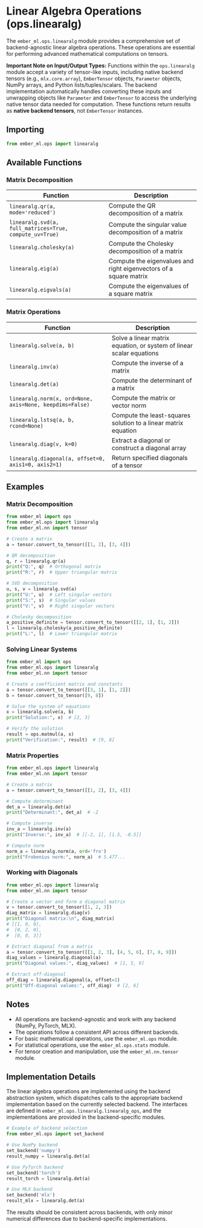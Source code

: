 # Linear Algebra Operations (ops.linearalg)

The `ember_ml.ops.linearalg` module provides a comprehensive set of backend-agnostic linear algebra operations. These operations are essential for performing advanced mathematical computations on tensors.

**Important Note on Input/Output Types:** Functions within the `ops.linearalg` module accept a variety of tensor-like inputs, including native backend tensors (e.g., `mlx.core.array`), `EmberTensor` objects, `Parameter` objects, NumPy arrays, and Python lists/tuples/scalars. The backend implementation automatically handles converting these inputs and unwrapping objects like `Parameter` and `EmberTensor` to access the underlying native tensor data needed for computation. These functions return results as **native backend tensors**, not `EmberTensor` instances.

## Importing

```python
from ember_ml.ops import linearalg
```

## Available Functions

### Matrix Decomposition

| Function | Description |
|----------|-------------|
| `linearalg.qr(a, mode='reduced')` | Compute the QR decomposition of a matrix |
| `linearalg.svd(a, full_matrices=True, compute_uv=True)` | Compute the singular value decomposition of a matrix |
| `linearalg.cholesky(a)` | Compute the Cholesky decomposition of a matrix |
| `linearalg.eig(a)` | Compute the eigenvalues and right eigenvectors of a square matrix |
| `linearalg.eigvals(a)` | Compute the eigenvalues of a square matrix |

### Matrix Operations

| Function | Description |
|----------|-------------|
| `linearalg.solve(a, b)` | Solve a linear matrix equation, or system of linear scalar equations |
| `linearalg.inv(a)` | Compute the inverse of a matrix |
| `linearalg.det(a)` | Compute the determinant of a matrix |
| `linearalg.norm(x, ord=None, axis=None, keepdims=False)` | Compute the matrix or vector norm |
| `linearalg.lstsq(a, b, rcond=None)` | Compute the least-squares solution to a linear matrix equation |
| `linearalg.diag(v, k=0)` | Extract a diagonal or construct a diagonal array |
| `linearalg.diagonal(a, offset=0, axis1=0, axis2=1)` | Return specified diagonals of a tensor |

## Examples

### Matrix Decomposition

```python
from ember_ml import ops
from ember_ml.ops import linearalg
from ember_ml.nn import tensor

# Create a matrix
a = tensor.convert_to_tensor([[1, 2], [3, 4]])

# QR decomposition
q, r = linearalg.qr(a)
print("Q:", q)  # Orthogonal matrix
print("R:", r)  # Upper triangular matrix

# SVD decomposition
u, s, v = linearalg.svd(a)
print("U:", u)  # Left singular vectors
print("S:", s)  # Singular values
print("V:", v)  # Right singular vectors

# Cholesky decomposition
a_positive_definite = tensor.convert_to_tensor([[2, 1], [1, 2]])
l = linearalg.cholesky(a_positive_definite)
print("L:", l)  # Lower triangular matrix
```

### Solving Linear Systems

```python
from ember_ml import ops
from ember_ml.ops import linearalg
from ember_ml.nn import tensor

# Create a coefficient matrix and constants
a = tensor.convert_to_tensor([[3, 1], [1, 2]])
b = tensor.convert_to_tensor([9, 8])

# Solve the system of equations
x = linearalg.solve(a, b)
print("Solution:", x)  # [2, 3]

# Verify the solution
result = ops.matmul(a, x)
print("Verification:", result)  # [9, 8]
```

### Matrix Properties

```python
from ember_ml.ops import linearalg
from ember_ml.nn import tensor

# Create a matrix
a = tensor.convert_to_tensor([[1, 2], [3, 4]])

# Compute determinant
det_a = linearalg.det(a)
print("Determinant:", det_a)  # -2

# Compute inverse
inv_a = linearalg.inv(a)
print("Inverse:", inv_a)  # [[-2, 1], [1.5, -0.5]]

# Compute norm
norm_a = linearalg.norm(a, ord='fro')
print("Frobenius norm:", norm_a)  # 5.477...
```

### Working with Diagonals

```python
from ember_ml.ops import linearalg
from ember_ml.nn import tensor

# Create a vector and form a diagonal matrix
v = tensor.convert_to_tensor([1, 2, 3])
diag_matrix = linearalg.diag(v)
print("Diagonal matrix:\n", diag_matrix)
# [[1, 0, 0],
#  [0, 2, 0],
#  [0, 0, 3]]

# Extract diagonal from a matrix
a = tensor.convert_to_tensor([[1, 2, 3], [4, 5, 6], [7, 8, 9]])
diag_values = linearalg.diagonal(a)
print("Diagonal values:", diag_values)  # [1, 5, 9]

# Extract off-diagonal
off_diag = linearalg.diagonal(a, offset=1)
print("Off-diagonal values:", off_diag)  # [2, 6]
```

## Notes

- All operations are backend-agnostic and work with any backend (NumPy, PyTorch, MLX).
- The operations follow a consistent API across different backends.
- For basic mathematical operations, use the `ember_ml.ops` module.
- For statistical operations, use the `ember_ml.ops.stats` module.
- For tensor creation and manipulation, use the `ember_ml.nn.tensor` module.

## Implementation Details

The linear algebra operations are implemented using the backend abstraction system, which dispatches calls to the appropriate backend implementation based on the currently selected backend. The interfaces are defined in `ember_ml.ops.linearalg.linearalg_ops`, and the implementations are provided in the backend-specific modules.

```python
# Example of backend selection
from ember_ml.ops import set_backend

# Use NumPy backend
set_backend('numpy')
result_numpy = linearalg.det(a)

# Use PyTorch backend
set_backend('torch')
result_torch = linearalg.det(a)

# Use MLX backend
set_backend('mlx')
result_mlx = linearalg.det(a)
```

The results should be consistent across backends, with only minor numerical differences due to backend-specific implementations.